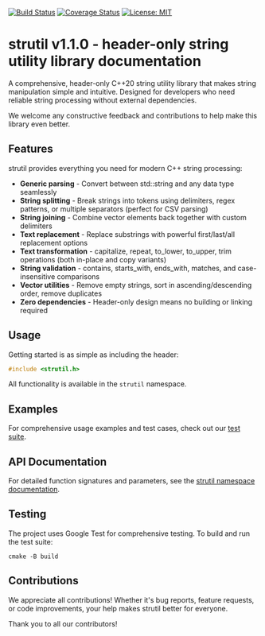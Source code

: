 [![Build Status](https://github.com/tgalaj/strutil/actions/workflows/cpp_cmake.yml/badge.svg)](https://github.com/tgalaj/strutil/actions)
[![Coverage Status](https://coveralls.io/repos/github/tgalaj/strutil/badge.svg?branch=master)](https://coveralls.io/github/tgalaj/strutil?branch=master)
[![License: MIT](https://img.shields.io/badge/License-MIT-yellow.svg)](https://opensource.org/licenses/MIT)

# strutil v1.1.0 - header-only string utility library documentation

A comprehensive, header-only C++20 string utility library that makes string manipulation simple and intuitive. Designed for developers who need reliable string processing without external dependencies.

We welcome any constructive feedback and contributions to help make this library even better.

## Features

strutil provides everything you need for modern C++ string processing:

- **Generic parsing** - Convert between std::string and any data type seamlessly
- **String splitting** - Break strings into tokens using delimiters, regex patterns, or multiple separators (perfect for CSV parsing)
- **String joining** - Combine vector<string> elements back together with custom delimiters
- **Text replacement** - Replace substrings with powerful first/last/all replacement options
- **Text transformation** - capitalize, repeat, to_lower, to_upper, trim operations (both in-place and copy variants)
- **String validation** - contains, starts_with, ends_with, matches, and case-insensitive comparisons
- **Vector utilities** - Remove empty strings, sort in ascending/descending order, remove duplicates
- **Zero dependencies** - Header-only design means no building or linking required

## Usage

Getting started is as simple as including the header:

```cpp
#include <strutil.h>
```

All functionality is available in the `strutil` namespace.

## Examples

For comprehensive usage examples and test cases, check out our [test suite](https://github.com/tgalaj/strutil/tree/master/tests).

## API Documentation

For detailed function signatures and parameters, see the [strutil namespace documentation](strutil/namespacestrutil.md). 

## Testing

The project uses Google Test for comprehensive testing. To build and run the test suite:

```
cmake -B build
```

## Contributions

We appreciate all contributions! Whether it's bug reports, feature requests, or code improvements, your help makes strutil better for everyone.

Thank you to all our contributors!